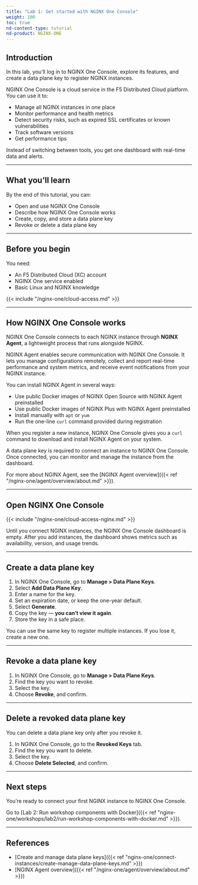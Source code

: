 ```yaml
---
title: "Lab 1: Get started with NGINX One Console"
weight: 100
toc: true
nd-content-type: tutorial
nd-product: NGINX-ONE
---
```


## Introduction

In this lab, you’ll log in to NGINX One Console, explore its features, and create a data plane key to register NGINX instances.

NGINX One Console is a cloud service in the F5 Distributed Cloud platform. You can use it to:

- Manage all NGINX instances in one place
- Monitor performance and health metrics
- Detect security risks, such as expired SSL certificates or known vulnerabilities
- Track software versions
- Get performance tips

Instead of switching between tools, you get one dashboard with real-time data and alerts.

---

## What you’ll learn

By the end of this tutorial, you can:

- Open and use NGINX One Console
- Describe how NGINX One Console works
- Create, copy, and store a data plane key
- Revoke or delete a data plane key

---

## Before you begin

You need:

- An F5 Distributed Cloud (XC) account
- NGINX One service enabled
- Basic Linux and NGINX knowledge

{{< include "/nginx-one/cloud-access.md" >}}

---

## How NGINX One Console works

NGINX One Console connects to each NGINX instance through **NGINX Agent**, a lightweight process that runs alongside NGINX.  

NGINX Agent enables secure communication with NGINX One Console. It lets you manage configurations remotely, collect and report real-time performance and system metrics, and receive event notifications from your NGINX instance.

You can install NGINX Agent in several ways:

- Use public Docker images of NGINX Open Source with NGINX Agent preinstalled
- Use public Docker images of NGINX Plus with NGINX Agent preinstalled
- Install manually with `apt` or `yum`
- Run the one-line `curl` command provided during registration

When you register a new instance, NGINX One Console gives you a `curl` command to download and install NGINX Agent on your system.

A data plane key is required to connect an instance to NGINX One Console. Once connected, you can monitor and manage the instance from the dashboard.

For more about NGINX Agent, see the [NGINX Agent overview]({{< ref "/nginx-one/agent/overview/about.md" >}}).

---

## Open NGINX One Console

{{< include "/nginx-one/cloud-access-nginx.md" >}}

Until you connect NGINX instances, the NGINX One Console dashboard is empty. After you add instances, the dashboard shows metrics such as availability, version, and usage trends.

---

## Create a data plane key

1. In NGINX One Console, go to **Manage > Data Plane Keys**.
2. Select **Add Data Plane Key**.
3. Enter a name for the key.
4. Set an expiration date, or keep the one-year default.
5. Select **Generate**.
6. Copy the key — **you can’t view it again**.
7. Store the key in a safe place.

You can use the same key to register multiple instances. If you lose it, create a new one.

---

## Revoke a data plane key

1. In NGINX One Console, go to **Manage > Data Plane Keys**.
2. Find the key you want to revoke.
3. Select the key.
4. Choose **Revoke**, and confirm.

---

## Delete a revoked data plane key

You can delete a data plane key only after you revoke it.

1. In NGINX One Console, go to the **Revoked Keys** tab.
2. Find the key you want to delete.
3. Select the key.
4. Choose **Delete Selected**, and confirm.

---

## Next steps

You’re ready to connect your first NGINX instance to NGINX One Console.

Go to [Lab 2: Run workshop components with Docker]({{< ref "nginx-one/workshops/lab2/run-workshop-components-with-docker.md" >}}).

---

## References

- [Create and manage data plane keys]({{< ref "nginx-one/connect-instances/create-manage-data-plane-keys.md" >}})
- [NGINX Agent overview]({{< ref "/nginx-one/agent/overview/about.md" >}})